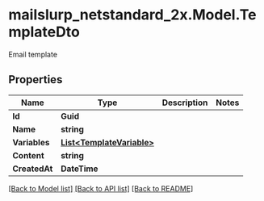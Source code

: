# mailslurp_netstandard_2x.Model.TemplateDto
Email template

## Properties

Name | Type | Description | Notes
------------ | ------------- | ------------- | -------------
**Id** | **Guid** |  | 
**Name** | **string** |  | 
**Variables** | [**List&lt;TemplateVariable&gt;**](TemplateVariable) |  | 
**Content** | **string** |  | 
**CreatedAt** | **DateTime** |  | 

[[Back to Model list]](../README#documentation-for-models) [[Back to API list]](../README#documentation-for-api-endpoints) [[Back to README]](../README)

